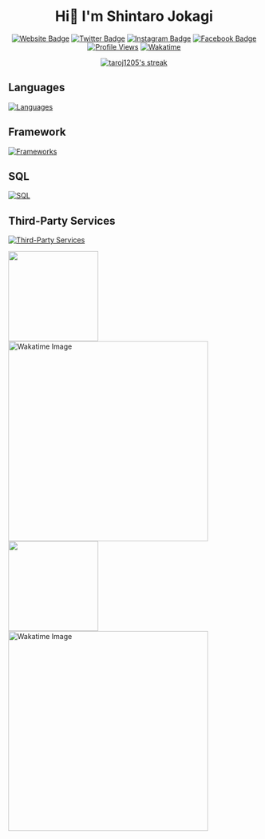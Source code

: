 <h1 align="center">Hi👋 I'm Shintaro Jokagi</h1>

<div align="center">

[![Website Badge](https://img.shields.io/badge/Website-3b5998?style=for-the-badge&logo=google-chrome&logoColor=white)](https://taroj.poyo.jp)
[![Twitter Badge](https://img.shields.io/badge/Twitter-1D9BF0?style=for-the-badge&logo=twitter&logoColor=white)](https://twitter.com/taroj1205)
[![Instagram Badge](https://img.shields.io/badge/Instagram-E4405F?style=for-the-badge&logo=instagram&logoColor=white)](https://instagram.com/taroj1205)
[![Facebook Badge](https://img.shields.io/badge/Facebook-1877F2?style=for-the-badge&logo=facebook&logoColor=white)](https://www.facebook.com/taroj1205)
[![Profile Views](https://komarev.com/ghpvc/?username=taroj1205&label=Profile%20views&color=0e75b6&style=for-the-badge)](https://komarev.com/ghpvc/?username=taroj1205&label=Profile%20views&color=0e75b6&style=for-the-badge)
[![Wakatime](https://wakatime.com/badge/user/adefddc1-3a79-4f58-a8d1-92e9e510e0f7.svg?style=for-the-badge)](https://wakatime.com/@adefddc1-3a79-4f58-a8d1-92e9e510e0f7)

  <a href="https://github-readme-streak-stats.herokuapp.com/?user=taroj1205&theme=black-ice&hide_border=true&stroke=0000&background=060A0CD0#gh-dark-mode-only">
      <img title="🔥 Get streak stats for your profile at git.io/streak-stats" alt="taroj1205's streak" src="https://github-readme-streak-stats.herokuapp.com/?user=taroj1205&theme=black-ice&hide_border=true&stroke=0000&background=060A0CD0#gh-dark-mode-only"/>
  </a>
</div>

## Languages

[![Languages](https://skills.thijs.gg/icons?i=javascript,typescript,html,css,cs,python)](https://skills.thijs.gg)

## Framework

[![Frameworks](https://skills.thijs.gg/icons?i=nextjs,express,react,nodejs,flask,tailwind)](https://skills.thijs.gg)

## SQL

[![SQL](https://skills.thijs.gg/icons?i=mysql,sqlite,postgresql)](https://skills.thijs.gg)

## Third-Party Services

[![Third-Party Services](https://skills.thijs.gg/icons?i=supabase,vercel)](https://skills.thijs.gg)

<a href="https://github-readme-stats.vercel.app/api?username=taroj1205&show_icons=true&rank_icon=percentile&hide_border=true&theme=github_dark#gh-dark-mode-only">
  <img height="180em" src="https://github-readme-stats.vercel.app/api?username=taroj1205&show_icons=true&rank_icon=percentile&hide_border=true&theme=github_dark#gh-dark-mode-only" align="top"/>
</a>
<!--   <a href="https://github-readme-stats.vercel.app/api/top-langs/?username=taroj1205&show_icons=true&rank_icon=percentile&hide_border=true&layout=compact&langs_count=10&theme=github_dark#gh-dark-mode-only">
  <img height="180em" src="https://github-readme-stats.vercel.app/api/top-langs/?username=taroj1205&show_icons=true&rank_icon=percentile&hide_border=true&layout=compact&langs_count=10&theme=github_dark#gh-dark-mode-only"/>
</a> -->
  <a href="https://wakatime.com/@taroj1205#gh-dark-mode-only"><img src="https://github-readme-stats.vercel.app/api/wakatime?username=taroj1205&amp;hide_border=true&amp;locale=en&amp;theme=github_dark#gh-dark-mode-only" alt="Wakatime Image" width="400" align="top"></a>

<a href="https://github-readme-stats.vercel.app/api?username=taroj1205&show_icons=true&rank_icon=percentile&hide_border=true&theme=light#gh-light-mode-only">
  <img height="180em" src="https://github-readme-stats.vercel.app/api?username=taroj1205&show_icons=true&rank_icon=percentile&hide_border=true&theme=light#gh-light-mode-only" align="top"/>
</a>
<!--   <a href="https://github-readme-stats.vercel.app/api/top-langs/?username=taroj1205&show_icons=true&rank_icon=percentile&hide_border=true&layout=compact&langs_count=10&theme=light#gh-light-mode-only">
  <img height="180em" src="https://github-readme-stats.vercel.app/api/top-langs/?username=taroj1205&show_icons=true&rank_icon=percentile&hide_border=true&layout=compact&langs_count=10&theme=light#gh-light-mode-only"/>
</a> -->
<a href="https://wakatime.com/@taroj1205#gh-light-mode-only"><img src="https://github-readme-stats.vercel.app/api/wakatime?username=taroj1205&amp;hide_border=true&amp;locale=en&amp;theme=light#gh-light-mode-only" alt="Wakatime Image" width="400" align="top"></a>
